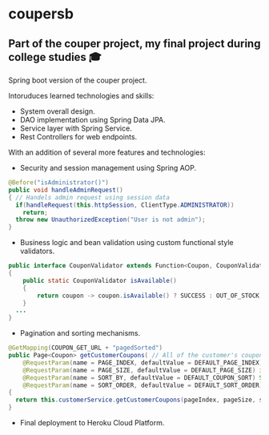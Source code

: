 # coupersb

## Part of the couper project, my final project during college studies :mortar_board:
Spring boot version of the couper project.

Intoruduces learned technologies and skills:

- System overall design.
- DAO implementation using Spring Data JPA.
- Service layer with Spring Service.
- Rest Controllers for web endpoints.

With an addition of several more features and technologies:

- Security and session management using Spring AOP.
```java
@Before("isAdministrator()")
public void handleAdminRequest()
{ // Handels admin request using session data
  if(handleRequest(this.httpSession, ClientType.ADMINISTRATOR))
    return;
  throw new UnauthorizedException("User is not admin");
}
```
- Business logic and bean validation using custom functional style validators.
```java
public interface CouponValidator extends Function<Coupon, CouponValidationResult>
{
	public static CouponValidator isAvailable()
	{
		return coupon -> coupon.isAvailable() ? SUCCESS : OUT_OF_STOCK;
	}
  ...
}
```
- Pagination and sorting mechanisms.
```java
@GetMapping(COUPON_GET_URL + "pagedSorted")
public Page<Coupon> getCustomerCoupons( // All of the customer's coupons paged
    @RequestParam(name = PAGE_INDEX, defaultValue = DEFAULT_PAGE_INDEX) int pageIndex,
    @RequestParam(name = PAGE_SIZE, defaultValue = DEFAULT_PAGE_SIZE) int pageSize,
    @RequestParam(name = SORT_BY, defaultValue = DEFAULT_COUPON_SORT) String sortBy,
    @RequestParam(name = SORT_ORDER, defaultValue = DEFAULT_SORT_ORDER) boolean asc)
{
  return this.customerService.getCustomerCoupons(pageIndex, pageSize, sortBy, asc);
}
```
- Final deployment to Heroku Cloud Platform.
